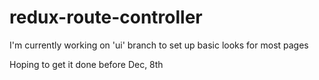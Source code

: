 # redux-route-controller

I'm currently working on 'ui' branch to set up basic looks for most pages

Hoping to get it done before Dec, 8th

